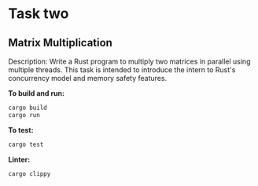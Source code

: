 # Task two

## Matrix Multiplication

Description: Write a Rust program to multiply two matrices in parallel using multiple threads. This task is intended to introduce the intern to Rust's concurrency model and memory safety features.


**To build and run:**
  
  ```bash
  cargo build
  cargo run
  ```

**To test:**

  ```bash
  cargo test
  ```

**Linter:**

  ```bash
  cargo clippy
  ```
